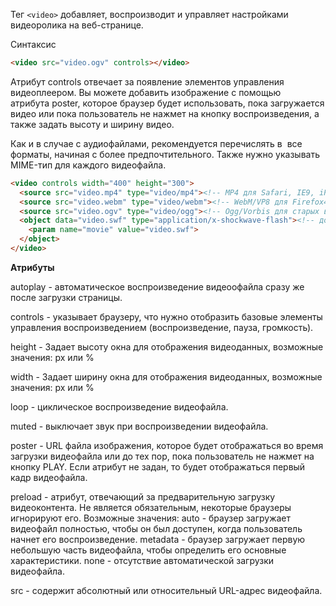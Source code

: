 Тег ```<video>``` добавляет, воспроизводит и управляет настройками видеоролика на веб-странице. 

Синтаксис

```html
<video src="video.ogv" controls></video>
```

Атрибут controls отвечает за появление элементов управления видеоплеером. Вы можете добавить изображение с помощью атрибута poster, которое браузер будет использовать, пока загружается видео или пока пользователь не нажмет на кнопку воспроизведения, а также задать высоту и ширину видео.

Как и в случае с аудиофайлами, рекомендуется перечислять в <source> все форматы, начиная с более предпочтительного. Также нужно указывать MIME-тип для каждого видеофайла.

```html
<video controls width="400" height="300">
  <source src="video.mp4" type="video/mp4"><!-- MP4 для Safari, IE9, iPhone, iPad, Android, и Windows Phone 7 -->
  <source src="video.webm" type="video/webm"><!-- WebM/VP8 для Firefox4, Opera, и Chrome -->
  <source src="video.ogv" type="video/ogg"><!-- Ogg/Vorbis для старых версий браузеров Firefox и Opera -->
  <object data="video.swf" type="application/x-shockwave-flash"><!-- добавляем видеоконтент для устаревших браузеров, в которых нет поддержки элемента video -->
    <param name="movie" value="video.swf">
  </object>
</video>
```

**Атрибуты**

autoplay - автоматическое воспроизведение видеоофайла сразу же после загрузки страницы.

controls - указывает браузеру, что нужно отобразить базовые элементы управления воспроизведением (воспроизведение, пауза, громкость).

height - Задает высоту окна для отображения видеоданных, возможные значения: px или %

width - Задает ширину окна для отображения видеоданных, возможные значения: px или %

loop - циклическое воспроизведение видеофайла.

muted - выключает звук при воспроизведении видеофайла.

poster - URL файла изображения, которое будет отображаться во время загрузки видеофайла или до тех пор, пока пользователь не нажмет на кнопку PLAY. Если атрибут не задан, то будет отображаться первый кадр видеофайла.

preload - атрибут, отвечающий за предварительную загрузку видеоконтента. Не является обязательным, некоторые браузеры игнорируют его. Возможные значения:
auto - браузер загружает видеофайл полностью, чтобы он был доступен, когда пользователь начнет его воспроизведение.
metadata - браузер загружает первую небольшую часть видеофайла, чтобы определить его основные характеристики.
none - отсутствие автоматической загрузки видеофайла.

src - содержит абсолютный или относительный URL-адрес видеофайла.
